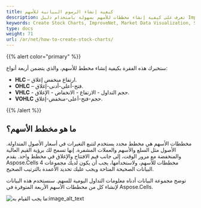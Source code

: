 ```yaml
---
title: كيفية إنشاء الرسوم البيانية للأسهم
description: تعرف على كيفية إنشاء مخططات للأسهم بسهولة باستخدام دليل ImproveNet خطوة بخطوة. سنرشدك خلال عملية إعداد وتخصيص الرسوم البيانية الخاصة بك لتصور بيانات السوق والحصول على رؤى أفضل.
keywords: Create Stock Charts, ImproveNet, Market Data Visualization, Stock Market Analysis, Step-by-Step Guide.
type: docs
weight: 71
url: /ar/net/how-to-create-stock-charts/
---
```

{{% alert color="primary" %}}

ستخبرك هذه الفقرة بكيفية إنشاء مخطط للأسهم، والذي يتضمن أربعة أنواع:
- **HLC** – ارتفاع منخفض إغلاق.
- **OHLC** – فتح-أعلى-أدنى-إغلاق.
- **VHLC** - حجم التداول - الارتفاع - الانخفاض - الإغلاق.
- **VOHLC** حجم-فتح-أعلى-منخفض-إغلاق.

{{% /alert %}}

##  **ما هو مخطط الأسهم؟**

مخططات الأسهم هي مخطط محدد يستخدم لتتبع التغيرات في أسعار الأصول المتداولة. الأصول مثل السلع والأسهم والعملات المشفرة. إنها تسمح لك برؤية القيم العالية والمنخفضة مع مرور الوقت، إلى جانب قيم الافتتاح والإغلاق في مخطط واحد. يقدم Aspose.Cells 4 مخططات للأسهم، ولاستخدامها، يجب أن يكون لديك مجموعات البيانات الصحيحة المتاحة ويجب عليك تحديد الأعمدة بالترتيب الصحيح.

 توضح مجموعة البيانات أدناه معلومات التداول اليومية للسهم. سنستخدم هذه البيانات لإنشاء كل من مخططات الأسهم الأربعة المتوفرة في Aspose.Cells.

![ما يجب القيام به:image_alt_text](stock.chart.data.png)